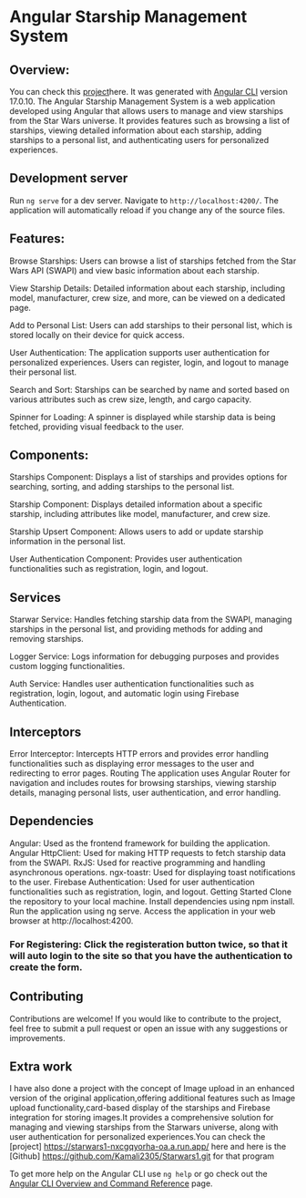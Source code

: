 # Angular Starship Management System
## Overview:
You can check this [project](https://starwar2-nxcgqyorha-oa.a.run.app/)here. It was generated with [Angular CLI](https://github.com/angular/angular-cli) version 17.0.10.
The Angular Starship Management System is a web application developed using Angular that allows users to manage and view starships from the Star Wars universe. It provides features such as browsing a list of starships, viewing detailed information about each starship, adding starships to a personal list, and authenticating users for personalized experiences.

## Development server

Run `ng serve` for a dev server. Navigate to `http://localhost:4200/`. The application will automatically reload if you change any of the source files.

## Features:
Browse Starships: Users can browse a list of starships fetched from the Star Wars API (SWAPI) and view basic information about each starship.

View Starship Details: Detailed information about each starship, including model, manufacturer, crew size, and more, can be viewed on a dedicated page.

Add to Personal List: Users can add starships to their personal list, which is stored locally on their device for quick access.

User Authentication: The application supports user authentication for personalized experiences. Users can register, login, and logout to manage their personal list.

Search and Sort: Starships can be searched by name and sorted based on various attributes such as crew size, length, and cargo capacity.

Spinner for Loading: A spinner is displayed while starship data is being fetched, providing visual feedback to the user.
## Components:

Starships Component: Displays a list of starships and provides options for searching, sorting, and adding starships to the personal list.

Starship Component: Displays detailed information about a specific starship, including attributes like model, manufacturer, and crew size.

Starship Upsert Component: Allows users to add or update starship information in the personal list.

User Authentication Component: Provides user authentication functionalities such as registration, login, and logout.

## Services
Starwar Service: Handles fetching starship data from the SWAPI, managing starships in the personal list, and providing methods for adding and removing starships.

Logger Service: Logs information for debugging purposes and provides custom logging functionalities.

Auth Service: Handles user authentication functionalities such as registration, login, logout, and automatic login using Firebase Authentication.

## Interceptors
Error Interceptor: Intercepts HTTP errors and provides error handling functionalities such as displaying error messages to the user and redirecting to error pages.
Routing
The application uses Angular Router for navigation and includes routes for browsing starships, viewing starship details, managing personal lists, user authentication, and error handling.

## Dependencies
Angular: Used as the frontend framework for building the application.
Angular HttpClient: Used for making HTTP requests to fetch starship data from the SWAPI.
RxJS: Used for reactive programming and handling asynchronous operations.
ngx-toastr: Used for displaying toast notifications to the user.
Firebase Authentication: Used for user authentication functionalities such as registration, login, and logout.
Getting Started
Clone the repository to your local machine.
Install dependencies using npm install.
Run the application using ng serve.
Access the application in your web browser at http://localhost:4200.
### For Registering: Click the registeration button twice, so that it will auto login to the site so that you have the authentication to create the form.
## Contributing
Contributions are welcome! If you would like to contribute to the project, feel free to submit a pull request or open an issue with any suggestions or improvements.
## Extra work
 I have also done a project with the concept of Image upload in an enhanced version of the original application,offering additional features such as Image upload functionality,card-based display of the starships and Firebase integration for storing images.It provides a comprehensive solution for managing and viewing starships from the Starwars universe, along with user authentication for personalized experiences.You can check the [project]  https://starwars1-nxcgqyorha-oa.a.run.app/ here and here is the [Github] https://github.com/Kamali2305/Starwars1.git for that program

To get more help on the Angular CLI use `ng help` or go check out the [Angular CLI Overview and Command Reference](https://angular.io/cli) page.
